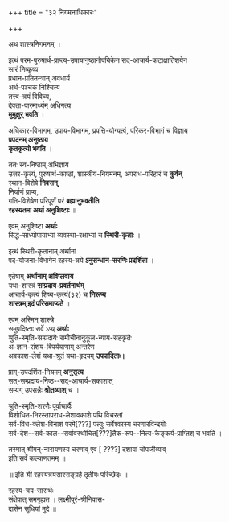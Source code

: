 +++
title = "३२ निगमनाधिकारः"

+++

अथ शास्त्रनिगमनम् ।

इत्थं परम-पुरुषार्थ-प्राप्त्य्-उपायानुष्ठानौपयिकेन सद्-आचार्य-कटाक्षातिशयेन  
सारं निष्कृष्य  
प्रधान-प्रतितन्त्रान् अवधार्य  
अर्थ-पञ्चकं निश्चित्य  
तत्त्व-त्रयं विविच्य,  
देवता-पारमार्थ्यम् अधिगत्य  
**मुमुक्षुर् भवति** । 

अधिकार-विभागम्, उपाय-विभागम्, प्रपत्ति-योग्यत्वं, परिकर-विभागं च विज्ञाय  
**प्रपदनम् अनुष्ठाय**  
**कृतकृत्यो भवति** । 

ततः स्व-निष्ठाम् अभिज्ञाय  
उत्तर-कृत्यं, पुरुषार्थ-काष्ठां, शास्त्रीय-नियमनम्, अपराध-परिहारं च **कुर्वन्**  
स्थान-विशेषे **निवसन्**,  
निर्याणं प्राप्य,  
गति-विशेषेण परिपूर्णं परं **ब्रह्मानुभवतीति**  
**रहस्यतमा अर्था अनुशिष्टाः** ॥

एवम् अनुशिष्टा **अर्थाः**  
सिद्ध-साध्योपायाभ्यां व्यवस्था-रक्षाभ्यां च **स्थिरी-कृताः** । 

इत्थं स्थिरी-कृतानाम् अर्थानां  
पद-योजना-विभागेन रहस्य-त्रये **ऽनुसन्धान-सरणिः प्रदर्शिता** । 

एतेषाम् **अर्थानाम् अविप्लवाय**  
यथा-शास्त्रं **सम्प्रदाय-प्रवर्तनार्थम्**  
आचार्य-कृत्यं शिष्य-कृत्यं(३२) च **निरूप्य**  
**शास्त्रम् इदं परिसमाप्यते** । 

एवम् अस्मिन् शास्त्रे  
समुपदिष्टाः सर्वे ऽप्य् **अर्थाः**  
श्रुति-स्मृति-सम्प्रदायैः समीचीनानुकूल-न्याय-सहकृतैः  
अ-ज्ञान-संशय-विपर्ययाणाम् अन्तरेण  
अवकाश-लेशं यथा-श्रुतं यथा-हृदयम् **उपपादिताः।** 

प्राग्-उपदर्शित-नियमम् **अनुसृत्य**  
सत्-सम्प्रदाय-निष्ठ--सद्-आचार्य-सकाशात्  
सम्यग् उपसन्नैः **श्रोतव्याश्** च । 

श्रुति-स्मृति-शरणैः पूर्वाचार्यैः  
विशोधित-निरस्तापराध-लेशावकाशे पथि विचरतां  
सर्व-विध-क्लेश-विनाशं परमे[???] पत्युः सर्वेश्वरस्य चरणारविन्दयोः  
सर्व-देश--सर्व-काल--सर्वावस्थोचित[???]तैक-रूप--नित्य-कैङ्कर्य-प्राप्तिश् च भवति । 

तस्मात् श्रीमन्-नारायणस्य चरणाव् एव [ ????] दशायां चोपजीव्याव्  
इति सर्वं कल्याणतमम् ॥

॥ इति श्री रहस्यत्रयसारसङ्ग्रहे तृतीयः परिच्छेदः ॥

रहस्य-त्रय-सारार्थः  
संक्षेपात् समगृह्यत ।
लक्ष्मीपुरं-श्रीनिवास-  
दासेन सुधियां मुदे ॥
